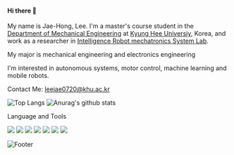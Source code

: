 #### Hi there 👋  

My name is Jae-Hong, Lee. I'm a master's course student in the [Department of Mechanical Engineering](https://eng.khu.ac.kr/me) at [Kyung Hee Universiy](https://www.khu.ac.kr/kor/main/index.do), Korea, and work as a researcher in [Intelligence Robot mechatronics System Lab](https://sites.google.com/khu.ac.kr/irms/home?authuser=0&pli=1).

My major is mechanical engineering and electronics engineering

I'm interested in autonomous systems, motor control, machine learning and mobile robots.

Contact Me: leejae0720@khu.ac.kr

![Top Langs](https://github-readme-stats.vercel.app/api/top-langs/?username=JaeHongLeee&layout=compact&theme=tokyonight)
![Anurag's github stats](https://github-readme-stats.vercel.app/api?username=JaeHongLeee&show_icons=true&theme=tokyonight)

Language and Tools

<img src="https://img.shields.io/badge/C-A8B9CC?style=flat-square&logo=C&logoColor=white"/> <img src="https://img.shields.io/badge/C++-00599C?style=flat-square&logo=C++&logoColor=white"/> <img src="https://img.shields.io/badge/python-3776AB?style=flat-square&logo=python&logoColor=white"/> <img src="https://img.shields.io/badge/ROS-22314E?style=flat-square&logo=ROS&logoColor=white"/>
<img src="https://img.shields.io/badge/Visual Studio Code-007ACC?style=flat-square&logo=Visual Studio Code&logoColor=white"/> <img src="https://img.shields.io/badge/Arduino-00979D?style=flat-square&logo=Arduino&logoColor=white"/> <img src="https://img.shields.io/badge/Espressif-E7352C?style=flat-square&logo=Espressif&logoColor=white"/>

![Footer](https://capsule-render.vercel.app/api?type=waving&color=auto&height=200&section=footer)

